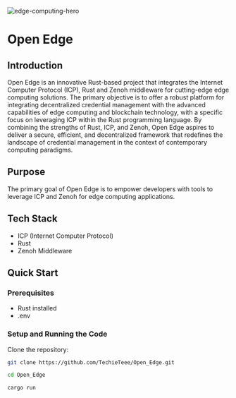 ![edge-computing-hero](https://github.com/TechieTeee/Open_Edge/assets/100870737/bcb54afa-d7fd-4c89-a2af-92b771691539)

# Open Edge

## Introduction

Open Edge is an innovative Rust-based project that integrates the Internet Computer Protocol (ICP), Rust and Zenoh middleware for cutting-edge edge computing solutions. The primary objective is to offer a robust platform for integrating decentralized credential management with the advanced capabilities of edge computing and blockchain technology, with a specific focus on leveraging ICP within the Rust programming language. By combining the strengths of Rust, ICP, and Zenoh, Open Edge aspires to deliver a secure, efficient, and decentralized framework that redefines the landscape of credential management in the context of contemporary computing paradigms.

## Purpose

The primary goal of Open Edge is to empower developers with tools to leverage ICP and Zenoh for edge computing applications.

## Tech Stack


- ICP (Internet Computer Protocol)
- Rust
- Zenoh Middleware


## Quick Start

### Prerequisites

- Rust installed
- .env

### Setup and Running the Code

Clone the repository:

```bash
git clone https://github.com/TechieTeee/Open_Edge.git

cd Open_Edge

cargo run

